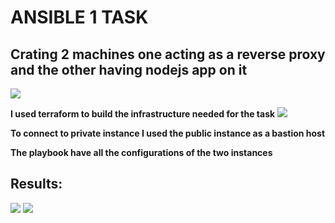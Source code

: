 # ANSIBLE 1 TASK
## Crating 2 machines one acting as a reverse proxy and the other having nodejs app on it 
![](https://github.com/abdulrahman102/Sprints_tasks/blob/master/Ansible/Ansible_1/screenshots/1.png)

**I used terraform to build the infrastructure needed for the task**
![](https://github.com/abdulrahman102/Sprints_tasks/blob/master/Ansible/Ansible_1/screenshots/2.png)

**To connect to private instance I used the public instance as a bastion host**

**The playbook have all the configurations of the two instances**

## Results:
![](https://github.com/abdulrahman102/Sprints_tasks/blob/master/Ansible/Ansible_1/screenshots/3.png)
![](https://github.com/abdulrahman102/Sprints_tasks/blob/master/Ansible/Ansible_1/screenshots/4.png)
